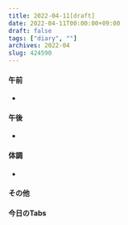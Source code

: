 ```yaml
---
title: 2022-04-11[draft]
date: 2022-04-11T00:00:00+09:00
draft: false
tags: ["diary", ""]
archives: 2022-04
slug: 424590
---
```

#### 午前
- 
#### 午後
- 
#### 体調
- 
#### その他
#### 今日のTabs